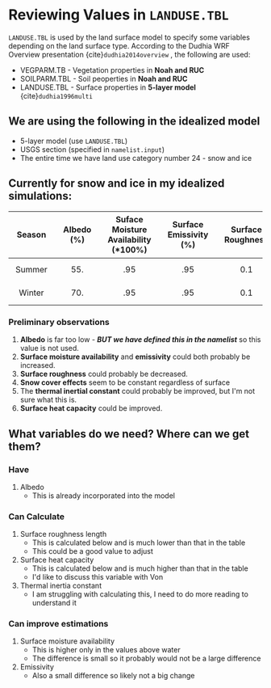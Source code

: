 # Reviewing Values in `LANDUSE.TBL`

`LANDUSE.TBL` is used by the land surface model to specify some variables depending on the land surface type. According to the Dudhia WRF Overview presentation {cite}`dudhia2014overview` , the following are used:
- VEGPARM.TB - Vegetation properties in **Noah and RUC**
- SOILPARM.TBL - Soil peoperties in **Noah and RUC**
- LANDUSE.TBL - Surface properties in **5-layer model** {cite}`dudhia1996multi`

## We are using the following in the idealized model
- 5-layer model (use `LANDUSE.TBL`)
- USGS section (specified in `namelist.input`)
- The entire time we have land use category number 24 - snow and ice

## Currently for snow and ice in my idealized simulations:

| <div style="width:75px">Season</div> | <div style="width:75px">Albedo<br>$(\%)$</div> | <div style="width:100px">Suface Moisture Availability<br>$(*100\%)$</div> | <div style="width:100px">Surface Emissivity<br>$(\%)$</div> | <div style="width:100px">Surface Roughness</div> | <div style="width:100px">Thermal Inertia Constant</div> | <div style="width:100px">Snow Cover Effect</div> | <div style="width:100px">Surface Heat Capacity<br>$(J / (m^{3} K))$</div> | <div style="width:75px">Label</div></center>       |
| :-------: | :-------: | :-------: | :-------: | :-------: | :-------: | :-------: | :-------: | :-------: |
| Summer | 55.    | .95  | .95  | 0.1  | 5.     | 0.   | 9.0e25 | Snow or Ice |
| Winter | 70.    | .95  | .95  | 0.1  | 5.     | 0.   | 9.0e25 | Snow or Ice |

### Preliminary observations
1. **Albedo** is far too low - ***BUT we have defined this in the namelist*** so this value is not used.
2. **Surface moisture availability** and **emissivity** could both probably be increased.
3. **Surface roughness** could probably be decreased.
4. **Snow cover effects** seem to be constant regardless of surface
5. The **thermal inertial constant** could probably be improved, but I'm not sure what this is.
6. **Surface heat capacity** could be improved.

## What variables do we need? Where can we get them?
### Have
1. Albedo
    - This is already incorporated into the model

### Can Calculate
1. Surface roughness length
    - This is calculated below and is much lower than that in the table
    - This could be a good value to adjust
2. Surface heat capacity
    - This is calculated below and is much higher than that in the table
    - I'd like to discuss this variable with Von
3. Thermal inertia constant
    - I am struggling with calculating this, I need to do more reading to understand it

### Can improve estimations
1. Surface moisture availability
    - This is higher only in the values above water
    - The difference is small so it probably would not be a large difference
2. Emissivity
    - Also a small difference so likely not a big change

